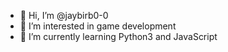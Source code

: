 - 👋 Hi, I’m @jaybirb0-0
- 👀 I’m interested in game development
- 🌱 I’m currently learning Python3 and JavaScript


<!---
jaybirb0-0/jaybirb0-0 is a ✨ special ✨ repository because its `README.md` (this file) appears on your GitHub profile.
You can click the Preview link to take a look at your changes.
--->
